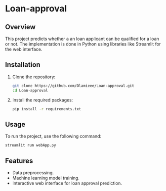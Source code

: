 # Loan-approval
## Overview
This project predicts whether a an loan applicant can be qualified for a loan or not. The implementation is done in Python using libraries like Streamlit for the web interface.

## Installation
1. Clone the repository:
   ```bash
   git clone https://github.com/Olamieee/Loan-approval.git
   cd Loan-approval
   ```
2. Install the required packages:
   ```bash
   pip install -r requirements.txt
   ```

## Usage
To run the project, use the following command:
```bash
streamlit run webApp.py
```

## Features
- Data preprocessing.
- Machine learning model training.
- Interactive web interface for loan approval prediction.
